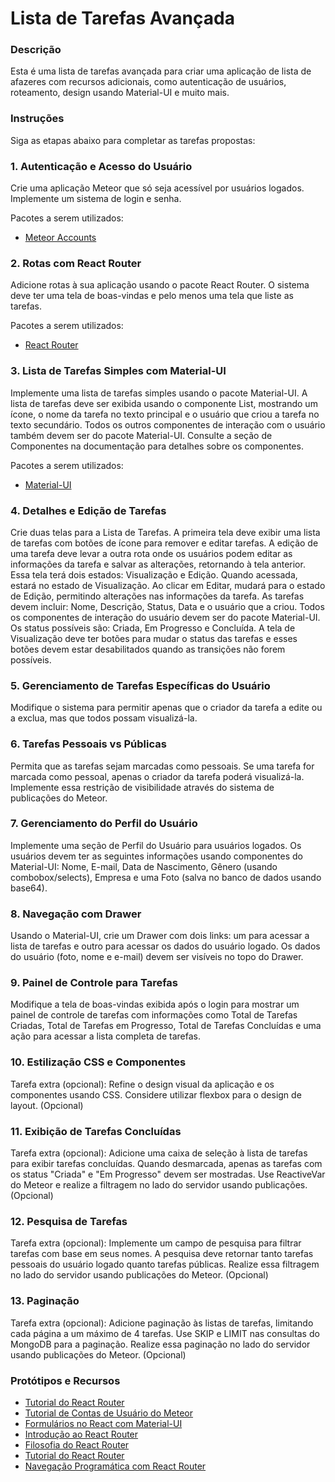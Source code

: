 # Lista de Tarefas Avançada

### Descrição
Esta é uma lista de tarefas avançada para criar uma aplicação de lista de afazeres com recursos adicionais, como autenticação de usuários, roteamento, design usando Material-UI e muito mais.

### Instruções
Siga as etapas abaixo para completar as tarefas propostas:

### 1. Autenticação e Acesso do Usuário
Crie uma aplicação Meteor que só seja acessível por usuários logados. Implemente um sistema de login e senha.

Pacotes a serem utilizados:
- [Meteor Accounts](https://guide.meteor.com/accounts.html)

### 2. Rotas com React Router
Adicione rotas à sua aplicação usando o pacote React Router. O sistema deve ter uma tela de boas-vindas e pelo menos uma tela que liste as tarefas.

Pacotes a serem utilizados:
- [React Router](https://reacttraining.com/react-router/)

### 3. Lista de Tarefas Simples com Material-UI
Implemente uma lista de tarefas simples usando o pacote Material-UI. A lista de tarefas deve ser exibida usando o componente List, mostrando um ícone, o nome da tarefa no texto principal e o usuário que criou a tarefa no texto secundário. Todos os outros componentes de interação com o usuário também devem ser do pacote Material-UI. Consulte a seção de Componentes na documentação para detalhes sobre os componentes.

Pacotes a serem utilizados:
- [Material-UI](https://material-ui.com/)

### 4. Detalhes e Edição de Tarefas
Crie duas telas para a Lista de Tarefas. A primeira tela deve exibir uma lista de tarefas com botões de ícone para remover e editar tarefas. A edição de uma tarefa deve levar a outra rota onde os usuários podem editar as informações da tarefa e salvar as alterações, retornando à tela anterior. Essa tela terá dois estados: Visualização e Edição. Quando acessada, estará no estado de Visualização. Ao clicar em Editar, mudará para o estado de Edição, permitindo alterações nas informações da tarefa. As tarefas devem incluir: Nome, Descrição, Status, Data e o usuário que a criou. Todos os componentes de interação do usuário devem ser do pacote Material-UI. Os status possíveis são: Criada, Em Progresso e Concluída. A tela de Visualização deve ter botões para mudar o status das tarefas e esses botões devem estar desabilitados quando as transições não forem possíveis.

### 5. Gerenciamento de Tarefas Específicas do Usuário
Modifique o sistema para permitir apenas que o criador da tarefa a edite ou a exclua, mas que todos possam visualizá-la.

### 6. Tarefas Pessoais vs Públicas
Permita que as tarefas sejam marcadas como pessoais. Se uma tarefa for marcada como pessoal, apenas o criador da tarefa poderá visualizá-la. Implemente essa restrição de visibilidade através do sistema de publicações do Meteor.

### 7. Gerenciamento do Perfil do Usuário
Implemente uma seção de Perfil do Usuário para usuários logados. Os usuários devem ter as seguintes informações usando componentes do Material-UI: Nome, E-mail, Data de Nascimento, Gênero (usando combobox/selects), Empresa e uma Foto (salva no banco de dados usando base64).

### 8. Navegação com Drawer
Usando o Material-UI, crie um Drawer com dois links: um para acessar a lista de tarefas e outro para acessar os dados do usuário logado. Os dados do usuário (foto, nome e e-mail) devem ser visíveis no topo do Drawer.

### 9. Painel de Controle para Tarefas
Modifique a tela de boas-vindas exibida após o login para mostrar um painel de controle de tarefas com informações como Total de Tarefas Criadas, Total de Tarefas em Progresso, Total de Tarefas Concluídas e uma ação para acessar a lista completa de tarefas.

### 10. Estilização CSS e Componentes
Tarefa extra (opcional): Refine o design visual da aplicação e os componentes usando CSS. Considere utilizar flexbox para o design de layout. (Opcional)

### 11. Exibição de Tarefas Concluídas
Tarefa extra (opcional): Adicione uma caixa de seleção à lista de tarefas para exibir tarefas concluídas. Quando desmarcada, apenas as tarefas com os status "Criada" e "Em Progresso" devem ser mostradas. Use ReactiveVar do Meteor e realize a filtragem no lado do servidor usando publicações. (Opcional)

### 12. Pesquisa de Tarefas
Tarefa extra (opcional): Implemente um campo de pesquisa para filtrar tarefas com base em seus nomes. A pesquisa deve retornar tanto tarefas pessoais do usuário logado quanto tarefas públicas. Realize essa filtragem no lado do servidor usando publicações do Meteor. (Opcional)

### 13. Paginação
Tarefa extra (opcional): Adicione paginação às listas de tarefas, limitando cada página a um máximo de 4 tarefas. Use SKIP e LIMIT nas consultas do MongoDB para a paginação. Realize essa paginação no lado do servidor usando publicações do Meteor. (Opcional)

### Protótipos e Recursos
- [Tutorial do React Router](https://medium.com/collabcode/roteamento-no-react-com-os-poderes-do-react-router-v4-fbc191b9937d)
- [Tutorial de Contas de Usuário do Meteor](https://www.meteor.com/tutorials/react/adding-user-accounts)
- [Formulários no React com Material-UI](https://medium.com/@alxsanborn/forms-in-react-js-redux-using-material-ui-ec08c2ce23bc)
- [Introdução ao React Router](https://medium.com/@marcellamaki/a-brief-overview-of-react-router-and-client-side-routing-70eb420e8cde)
- [Filosofia do React Router](https://tylermcginnis.com/react-router-philosophy-introduction/)
- [Tutorial do React Router](https://medium.com/@pshrmn/a-simple-react-router-v4-tutorial-7f23ff27adf)
- [Navegação Programática com React Router](https://tylermcginnis.com/react-router-programmatically-navigate/)